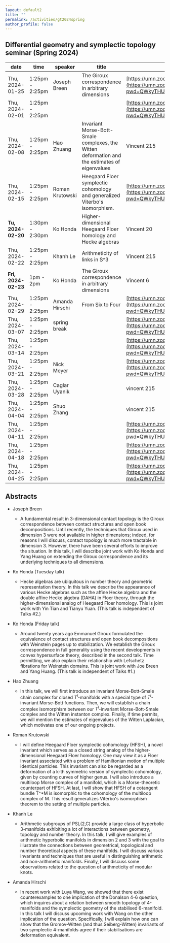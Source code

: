 ```yaml
---
layout: default2
title: ""
permalink: /activities/gt2024spring
author_profile: false
---
```


## Differential geometry and symplectic topology seminar (Spring 2024)

| date | time | speaker | title | location
| -- | -- | ---- | -------- | ----- 
 | Thu, 2024-01-25 | 1:25pm - 2:25pm | Joseph Breen | The Giroux correspondence in arbitrary dimensions | [https://umn.zoom.us/j/92113794726](https://umn.zoom.us/j/92113794726?pwd=QWkyTHU2c1gxSDE4VWp0aWlFSWlOUT09) | 
 | Thu, 2024-02-01 | 1:25pm - 2:25pm |  |  | [https://umn.zoom.us/j/92113794726](https://umn.zoom.us/j/92113794726?pwd=QWkyTHU2c1gxSDE4VWp0aWlFSWlOUT09) | 
 | Thu, 2024-02-08 | 1:25pm - 2:25pm | Hao Zhuang  | Invariant Morse-Bott-Smale complexes, the Witten deformation and the estimates of eigenvalues | Vincent 215 | 
 | Thu, 2024-02-15 | 1:25pm - 2:25pm | Roman Krutowski | Heegaard Floer symplectic cohomology and generalized Viterbo's isomorphism. | [https://umn.zoom.us/j/92113794726](https://umn.zoom.us/j/92113794726?pwd=QWkyTHU2c1gxSDE4VWp0aWlFSWlOUT09) | 
 | **Tu, 2024-02-20** | 1:30pm - 2:30pm | Ko Honda  | Higher-dimensional Heegaard Floer homology and Hecke algebras | Vincent 20 | 
 | Thu, 2024-02-22 | 1:25pm - 2:25pm | Khanh Le  | Arithmeticity of links in S^3 | Vincent 215 | 
 | **Fri, 2024-02-23** | 1pm - 2pm | Ko Honda  | The Giroux correspondence in arbitrary dimensions  | Vincent 6 | 
 | Thu, 2024-02-29 | 1:25pm - 2:25pm | Amanda Hirschi  | From Six to Four | [https://umn.zoom.us/j/92113794726](https://umn.zoom.us/j/92113794726?pwd=QWkyTHU2c1gxSDE4VWp0aWlFSWlOUT09) | 
 | Thu, 2024-03-07 | 1:25pm - 2:25pm | spring break |  | [https://umn.zoom.us/j/92113794726](https://umn.zoom.us/j/92113794726?pwd=QWkyTHU2c1gxSDE4VWp0aWlFSWlOUT09) | 
 | Thu, 2024-03-14 | 1:25pm - 2:25pm |  |  | [https://umn.zoom.us/j/92113794726](https://umn.zoom.us/j/92113794726?pwd=QWkyTHU2c1gxSDE4VWp0aWlFSWlOUT09) | 
 | Thu, 2024-03-21 | 1:25pm - 2:25pm | Nick Meyer  |  | [https://umn.zoom.us/j/92113794726](https://umn.zoom.us/j/92113794726?pwd=QWkyTHU2c1gxSDE4VWp0aWlFSWlOUT09) | 
 | Thu, 2024-03-28 | 1:25pm - 2:25pm | Caglar Uyanik |  | vincent 215 | 
 | Thu, 2024-04-04 | 1:25pm - 2:25pm | Shuo Zhang |  | vincent 215 | 
 | Thu, 2024-04-11 | 1:25pm - 2:25pm |  |  | [https://umn.zoom.us/j/92113794726](https://umn.zoom.us/j/92113794726?pwd=QWkyTHU2c1gxSDE4VWp0aWlFSWlOUT09) | 
 | Thu, 2024-04-18 | 1:25pm - 2:25pm |  |  | [https://umn.zoom.us/j/92113794726](https://umn.zoom.us/j/92113794726?pwd=QWkyTHU2c1gxSDE4VWp0aWlFSWlOUT09) | 
 | Thu, 2024-04-25 | 1:25pm - 2:25pm |  |  | [https://umn.zoom.us/j/92113794726](https://umn.zoom.us/j/92113794726?pwd=QWkyTHU2c1gxSDE4VWp0aWlFSWlOUT09) | 


## Abstracts

- Joseph Breen

  - A fundamental result in 3-dimensional contact topology is the Giroux correspondence between contact structures and open book decompositions. Until recently, the techniques that Giroux used in dimension 3 were not available in higher dimensions; indeed, for reasons I will discuss, contact topology is much more tractable in dimension 3. However, there have been several efforts to improve the situation. In this talk, I will describe joint work with Ko Honda and Yang Huang on extending the Giroux correspondence and its underlying techniques to all dimensions.

- Ko Honda (Tuesday talk)

  - Hecke algebras are ubiquitous in number theory and geometric representation theory. In this talk we describe the appearance of various Hecke algebras such as the affine Hecke algebra and the double affine Hecke algebra (DAHA) in Floer theory, through the higher-dimensional analog of Heegaard Floer homology. This is joint work with Yin Tian and Tianyu Yuan.  (This talk is independent of Talks #2.)

- Ko Honda (Friday talk)

  - Around twenty years ago Emmanuel Giroux formulated the equivalence of contact structures and open book decompositions with Weinstein pages up to stabilization. We establish the Giroux correspondence in full generality using the recent developments in convex hypersurface theory, described in the second talk.  Time permitting, we also explain their relationship with Lefschetz fibrations for Weinstein domains.  This is joint work with Joe Breen and Yang Huang. (This talk is independent of Talks #1.)

- Hao Zhuang

  - In this talk, we will first introduce an invariant Morse-Bott-Smale chain complex for closed $T^l$-manifolds with a special type of $T^l$-invariant Morse-Bott functions. Then, we will establish a chain complex isomorphism between our $T^l$-invariant Morse-Bott-Smale complex and the Witten instanton complex. Finally, if time permits, we will mention the estimates of eigenvalues of the Witten Laplacian, which motivates one of our ongoing projects. 

- Roman Krutowski
  
  - I will define Heegaard Floer symplectic cohomology (HFSH), a novel invariant which serves as a closed string analog of the higher-dimensional Heegaard Floer homology. One may view it as a Floer invariant associated with a problem of Hamiltonian motion of multiple identical particles. This invariant can also be regarded as a deformation of a k-th symmetric version of symplectic cohomology, given by counting curves of higher genus. 
I will also introduce a multiloop Morse complex of a manifold, which is a Morse-theoretic counterpart of HFSH. At last, I will show that HFSH of a cotangent bundle T^*M is isomorphic to the cohomology of the multiloop complex of M. This result generalizes Viterbo's isomorphism theorem to the setting of multiple particles.

- Khanh Le
  - Arithmetic subgroups of PSL(2,C) provide a large class of hyperbolic 3-manifolds exhibiting a lot of interactions between geometry, topology and number theory. In this talk, I will give examples of arithmetic hyperbolic manifolds in dimension 2 and 3 with the goal to illustrate the connections between geometrical, topological and number theoretical aspects of these manifolds. I will discuss various invariants and techniques that are useful in distinguishing arithmetic and non-arithmetic manifolds. Finally, I will discuss some observations related to the question of arithmeticity of modular knots.

- Amanda Hirschi
  - In recent work with Luya Wang, we showed that there exist counterexamples to one implication of the Donalson 4-6 question, which inquires about a relation between smooth topology of 4-manifolds and the symplectic geometry of the stabilised 6-manifold.
In this talk I will discuss upcoming work with Wang on the other implication of the question. Specifically, I will explain how one can show that the Gromov-Witten (and thus Seiberg-Witten) invariants of two symplectic 4-manifolds agree if their stabilisations are deformation equivalent.

